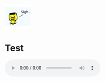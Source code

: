![image info](images/jumy.jpg)
# Test
<audio controls>   
    <source src="/podcasts/뚤미.mp3" type="audio/mpeg"> 
    Your browser does not support the audio element.   
</audio>
<br><br>